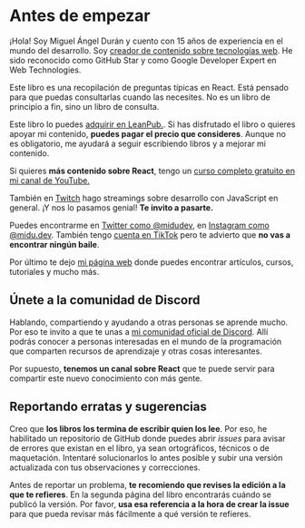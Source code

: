 # Antes de empezar

¡Hola! Soy Miguel Ángel Durán y cuento con 15 años de experiencia en el mundo del desarrollo. Soy [creador de contenido sobre tecnologías web](https://midu.dev/). He sido reconocido como GitHub Star y como Google Developer Expert en Web Technologies.

Este libro es una recopilación de preguntas típicas en React. Está pensado para que puedas consultarlas cuando las necesites. No es un libro de principio a fin, sino un libro de consulta.

Este libro lo puedes [adquirir en LeanPub.](https://leanpub.com/descubre-svelte). Si has disfrutado el libro o quieres apoyar mi contenido, **puedes pagar el precio que consideres**. Aunque no es obligatorio, me ayudará a seguir escribiendo libros y a mejorar mi contenido.

Si quieres **más contenido sobre React**, tengo un [curso completo gratuito en mi canal de YouTube.](https://midu.link/react)

También en [Twitch](https://www.twitch.tv/midudev) hago streamings sobre desarrollo con JavaScript en general. ¡Y nos lo pasamos genial! **Te invito a pasarte.**

Puedes encontrarme en [Twitter como @midudev](https://twitter.com/midudev), en [Instagram como @midu.dev](https://www.instagram.com/midu.dev/). También tengo [cuenta en TikTok](https://www.tiktok.com/@midudev) pero te advierto que **no vas a encontrar ningún baile**.

Por último te dejo [mi página web](https://midu.dev/) donde puedes encontrar artículos, cursos, tutoriales y mucho más.

## Únete a la comunidad de Discord

Hablando, compartiendo y ayudando a otras personas se aprende mucho. Por eso te invito a que te unas a [mi comunidad oficial de Discord](https://discord.gg/midudev). Allí podrás conocer a personas interesadas en el mundo de la programación que comparten recursos de aprendizaje y otras cosas interesantes.

Por supuesto, **tenemos un canal sobre React** que te puede servir para compartir este nuevo conocimiento con más gente.

## Reportando erratas y sugerencias

Creo que **los libros los termina de escribir quien los lee**. Por eso, he habilitado un repositorio de GitHub donde puedes abrir *issues* para avisar de errores que existan en el libro, ya sean ortográficos, técnicos o de maquetación. Intentaré solucionarlos lo antes posible y subir una versión actualizada con tus observaciones y correcciones.

Antes de reportar un problema, **te recomiendo que revises la edición a la que te refieres**. En la segunda página del libro encontrarás cuándo se publicó la versión. Por favor, **usa esa referencia a la hora de crear la issue** para que pueda revisar más fácilmente a qué versión te refieres.
